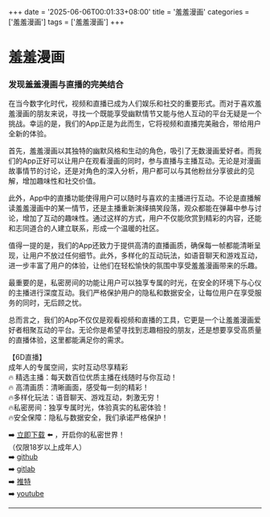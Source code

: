 +++
date = '2025-06-06T00:01:33+08:00'
title = '羞羞漫画'
categories = ['羞羞漫画']
tags = ['羞羞漫画']
+++

# 羞羞漫画

### 发现羞羞漫画与直播的完美结合

在当今数字化时代，视频和直播已成为人们娱乐和社交的重要形式。而对于喜欢羞羞漫画的朋友来说，寻找一个既能享受幽默情节又能与他人互动的平台无疑是一个挑战。幸运的是，我们的App正是为此而生，它将视频和直播完美融合，带给用户全新的体验。

首先，羞羞漫画以其独特的幽默风格和生动的角色，吸引了无数漫画爱好者。而我们的App正好可以让用户在观看漫画的同时，参与直播与主播互动。无论是对漫画故事情节的讨论，还是对角色的深入分析，用户都可以与其他粉丝分享彼此的见解，增加趣味性和社交价值。

此外，App中的直播功能使得用户可以随时与喜欢的主播进行互动。不论是直播解读羞羞漫画中的某一情节，还是主播重新演绎搞笑段落，观众都能在弹幕中参与讨论，增加了互动的趣味性。通过这样的方式，用户不仅能欣赏到精彩的内容，还能和志同道合的人建立联系，形成一个温暖的社区。

值得一提的是，我们的App还致力于提供高清的直播画质，确保每一帧都能清晰呈现，让用户不放过任何细节。此外，多样化的互动玩法，如语音聊天和游戏互动，进一步丰富了用户的体验，让他们在轻松愉快的氛围中享受羞羞漫画带来的乐趣。

最重要的是，私密房间的功能让用户可以独享专属的时光，在安全的环境下与心仪的主播进行深度互动。我们严格保护用户的隐私和数据安全，让每位用户在享受服务的同时，无后顾之忧。

总而言之，我们的App不仅仅是观看视频和直播的工具，它更是一个让羞羞漫画爱好者相聚互动的平台。无论你是希望寻找到志趣相投的朋友，还是想要享受高质量的直播体验，这里都能满足你的需求。

【6D直播】  
成年人的专属空间，实时互动尽享精彩  
🔥 精选主播：每天数百位优质主播在线随时与你互动！  
🔥 高清画质：清晰画面，感受每一刻的精彩！  
🔥多样化玩法：语音聊天、游戏互动，刺激无穷！  
🔥私密房间：独享专属时光，体验真实的私密体验！  
🔥安全保障：隐私与数据安全，我们承诺严格保护！  

➡️ [立即下载](https://down123.s3.ap-east-1.amazonaws.com/down/down.html?channelCode=blog) ⬅️ ，开启你的私密世界！  
（仅限18岁以上成年人）  
➡️ [github](https://aldult-live.github.io/)  
➡️ [gitlab](https://seo-09598d.gitlab.io/)  
➡️ [推特](https://x.com/wegame33)  
➡️ [youtube](https://www.youtube.com/@6Dlive)  

---
